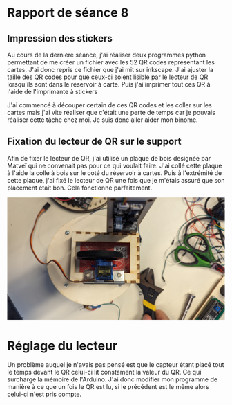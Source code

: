 # Rapport de séance 8

## Impression des stickers 

Au cours de la dernière séance, j'ai réaliser deux programmes python permettant de me créer un fichier avec les 52 QR codes représentant les cartes.
J'ai donc repris ce fichier que j'ai mit sur inkscape. J'ai ajuster la taille des QR codes pour que ceux-ci soient lisible par le lecteur de QR lorsqu'ils sont 
dans le réservoir à carte. Puis j'ai imprimer tout ces QR à l'aide de l'imprimante à stickers 

J'ai commencé à découper certain de ces QR codes et les coller sur les cartes mais j'ai vite réaliser que c'était une perte de temps car je pouvais réaliser cette 
tâche chez moi. Je suis donc aller aider mon binome.

## Fixation du lecteur de QR sur le support

Afin de fixer le lecteur de QR, j'ai utilisé un plaque de bois designée par Matveï qui ne convenait pas pour ce qui voulait faire. J'ai collé cette plaque à 
l'aide la colle à bois sur le coté du réservoir à cartes. Puis à l'extrémité de cette plaque, j'ai fixé le lecteur de QR une fois que je m'étais assuré que 
son placement était bon. Cela fonctionne parfaitement.

![image](https://github.com/MatveiMKS/Le-Dealos/blob/main/Images%20Diverses/lecteur_qr.jpg)

# Réglage du lecteur 
Un problème auquel je n'avais pas pensé est que le capteur étant placé tout le temps devant le QR celui-ci lit constament la valeur du QR. Ce qui surcharge la
mémoire de l'Arduino. J'ai donc modifier mon programme de manière à ce que un fois le QR est lu, si le précédent est le même alors celui-ci n'est pris compte.
